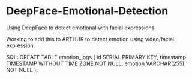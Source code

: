 # DeepFace-Emotional-Detection
Using DeepFace to detect emotional with facial expressions

Working to add this to ARTHUR to detect emotion using video/facial expression.



SQL:
CREATE TABLE emotion_logs (
    id SERIAL PRIMARY KEY,
    timestamp TIMESTAMP WITHOUT TIME ZONE NOT NULL,
    emotion VARCHAR(255) NOT NULL
);
